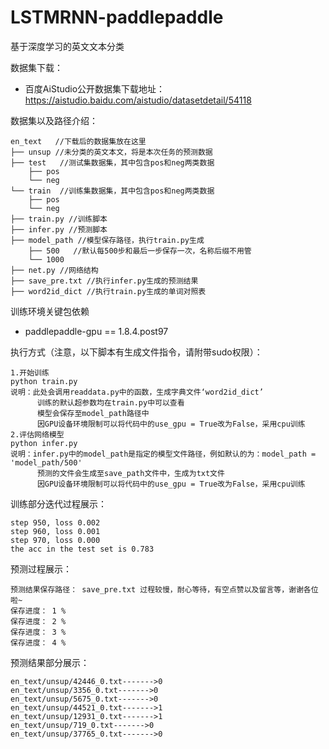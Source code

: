 # LSTMRNN-paddlepaddle
基于深度学习的英文文本分类

数据集下载：
* 百度AiStudio公开数据集下载地址：https://aistudio.baidu.com/aistudio/datasetdetail/54118

数据集以及路径介绍：
```
en_text   //下载后的数据集放在这里
├── unsup //未分类的英文本文，将是本次任务的预测数据
├── test   //测试集数据集，其中包含pos和neg两类数据
    ├── pos       
    └── neg
└── train  //训练集数据集，其中包含pos和neg两类数据
    ├── pos       
    └── neg
├── train.py //训练脚本
├── infer.py //预测脚本
├── model_path //模型保存路径，执行train.py生成
    ├── 500   //默认每500步和最后一步保存一次，名称后缀不用管
    └── 1000
├── net.py //网络结构
├── save_pre.txt //执行infer.py生成的预测结果
├── word2id_dict //执行train.py生成的单词对照表

```

训练环境关键包依赖
* paddlepaddle-gpu == 1.8.4.post97

执行方式（注意，以下脚本有生成文件指令，请附带sudo权限）：
```
1.开始训练
python train.py 
说明：此处会调用readdata.py中的函数，生成字典文件‘word2id_dict’
      训练的默认超参数均在train.py中可以查看
      模型会保存至model_path路径中
      因GPU设备环境限制可以将代码中的use_gpu = True改为False，采用cpu训练
2.评估网络模型
python infer.py 
说明：infer.py中的model_path是指定的模型文件路径，例如默认的为：model_path = 'model_path/500'
      预测的文件会生成至save_path文件中，生成为txt文件
      因GPU设备环境限制可以将代码中的use_gpu = True改为False，采用cpu训练
```
训练部分迭代过程展示：
```
step 950, loss 0.002
step 960, loss 0.001
step 970, loss 0.000
the acc in the test set is 0.783
```
预测过程展示：
```
预测结果保存路径： save_pre.txt 过程较慢，耐心等待，有空点赞以及留言等，谢谢各位啦~
保存进度： 1 %
保存进度： 2 %
保存进度： 3 %
保存进度： 4 %
```
预测结果部分展示：
```
en_text/unsup/42446_0.txt------->0
en_text/unsup/3356_0.txt------->0
en_text/unsup/5675_0.txt------->0
en_text/unsup/44521_0.txt------->1
en_text/unsup/12931_0.txt------->1
en_text/unsup/719_0.txt------->0
en_text/unsup/37765_0.txt------->0
```
